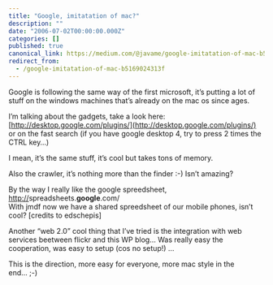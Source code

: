 ```yaml
---
title: "Google, imitatation of mac?"
description: ""
date: "2006-07-02T00:00:00.000Z"
categories: []
published: true
canonical_link: https://medium.com/@javame/google-imitatation-of-mac-b5169024313f
redirect_from:
  - /google-imitatation-of-mac-b5169024313f
---
```


Google is following the same way of the first microsoft, it’s putting a lot of stuff on the windows machines that’s already on the mac os since ages.

I’m talking about the gadgets, take a look here: [http://desktop.google.com/plugins/](http://desktop.google.com/plugins/) or on the fast search (if you have google desktop 4, try to press 2 times the CTRL key…)

I mean, it’s the same stuff, it’s cool but takes tons of memory.

Also the crawler, it’s nothing more than the finder :-) Isn’t amazing?

By the way I really like the google spreedsheet, [http://](http://spreadsheets.google.com/)spreadsheets.**google**.com/   
With jmdf now we have a shared spreedsheet of our mobile phones, isn’t cool? \[credits to edschepis\]

Another “web 2.0” cool thing that I’ve tried is the integration with web services beetween flickr and this WP blog… Was really easy the cooperation, was easy to setup (cos no setup!) …

This is the direction, more easy for everyone, more mac style in the end… ;-)

